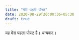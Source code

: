 ```yaml
---
title: "मेरी पहली पोस्ट"
date: 2020-08-29T20:00:36+05:30
draft: true
---
```


यह मेरा पहला पोस्ट है। धन्यवाद।
